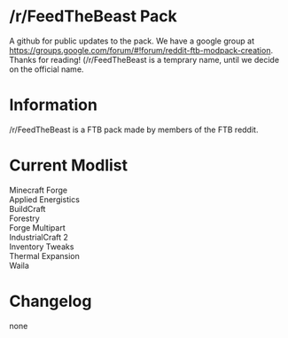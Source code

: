 /r/FeedTheBeast Pack
===============
A github for public updates to the pack. We have a google group at https://groups.google.com/forum/#!forum/reddit-ftb-modpack-creation. Thanks for reading! (/r/FeedTheBeast is a temprary name, until we decide on the official name.

Information
===============
/r/FeedTheBeast is a FTB pack made by members of the FTB reddit.

Current Modlist
===============
Minecraft Forge    
Applied Energistics    
BuildCraft    
Forestry    
Forge Multipart    
IndustrialCraft 2    
Inventory Tweaks    
Thermal Expansion    
Waila    

Changelog
===============
none
